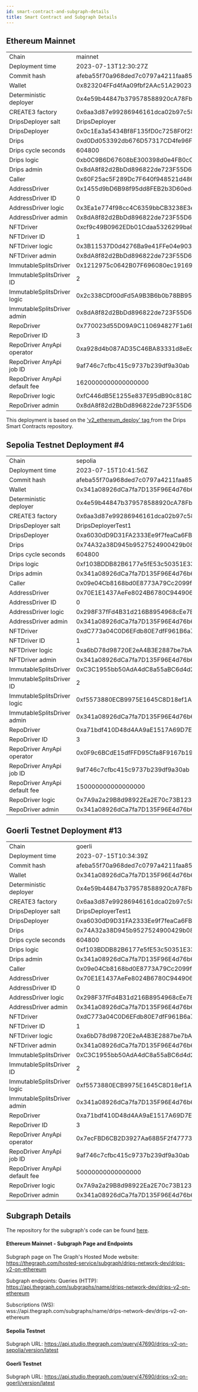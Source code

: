 ```yaml
---
id: smart-contract-and-subgraph-details
title: Smart Contract and Subgraph Details
---
```


## Ethereum Mainnet

<table>
<tr><td>Chain</td><td>mainnet</td></tr>
<tr><td>Deployment time</td><td>2023-07-13T12:30:27Z</td></tr>
<tr><td>Commit hash</td><td>afeba55f70a968ded7c0797a4211faa856e28fa0</td></tr>
<tr><td>Wallet</td><td>0x823204FFd4fAa09fbf2AAc51A290233e829991a1</td></tr>
<tr><td>Deterministic deployer</td><td>0x4e59b44847b379578588920cA78FbF26c0B4956C</td></tr>
<tr><td>CREATE3 factory</td><td>0x6aa3d87e99286946161dca02b97c5806fc5ed46f</td></tr>
<tr><td>DripsDeployer salt</td><td>DripsDeployer</td></tr>
<tr><td>DripsDeployer</td><td>0x0c1Ea3a5434Bf8F135fD0c7258F0f25219fDB27f</td></tr>
<tr><td>Drips</td><td>0xd0Dd053392db676D57317CD4fe96Fc2cCf42D0b4</td></tr>
<tr><td>Drips cycle seconds</td><td>604800</td></tr>
<tr><td>Drips logic</td><td>0xb0C9B6D67608bE300398d0e4FB0cCa3891E1B33F</td></tr>
<tr><td>Drips admin</td><td>0x8dA8f82d2BbDd896822de723F55D6EdF416130ba</td></tr>
<tr><td>Caller</td><td>0x60F25ac5F289Dc7F640f948521d486C964A248e5</td></tr>
<tr><td>AddressDriver</td><td>0x1455d9bD6B98f95dd8FEB2b3D60ed825fcef0610</td></tr>
<tr><td>AddressDriver ID</td><td>0</td></tr>
<tr><td>AddressDriver logic</td><td>0x3Ea1e774f98cc4C6359bbCB3238E3e60365Fa5c9</td></tr>
<tr><td>AddressDriver admin</td><td>0x8dA8f82d2BbDd896822de723F55D6EdF416130ba</td></tr>
<tr><td>NFTDriver</td><td>0xcf9c49B0962EDb01Cdaa5326299ba85D72405258</td></tr>
<tr><td>NFTDriver ID</td><td>1</td></tr>
<tr><td>NFTDriver logic</td><td>0x3B11537D0d4276Ba9e41FFe04e9034280bd7af50</td></tr>
<tr><td>NFTDriver admin</td><td>0x8dA8f82d2BbDd896822de723F55D6EdF416130ba</td></tr>
<tr><td>ImmutableSplitsDriver</td><td>0x1212975c0642B07F696080ec1916998441c2b774</td></tr>
<tr><td>ImmutableSplitsDriver ID</td><td>2</td></tr>
<tr><td>ImmutableSplitsDriver logic</td><td>0x2c338CDf00dFd5A9B3B6b0b78BB95352079AAF71</td></tr>
<tr><td>ImmutableSplitsDriver admin</td><td>0x8dA8f82d2BbDd896822de723F55D6EdF416130ba</td></tr>
<tr><td>RepoDriver</td><td>0x770023d55D09A9C110694827F1a6B32D5c2b373E</td></tr>
<tr><td>RepoDriver ID</td><td>3</td></tr>
<tr><td>RepoDriver AnyApi operator</td><td>0xa928d4b087AD35C46BA83331d8eEddb83152319b</td></tr>
<tr><td>RepoDriver AnyApi job ID</td><td>9af746c7cfbc415c9737b239df9a30ab</td></tr>
<tr><td>RepoDriver AnyApi default fee</td><td>1620000000000000000</td></tr>
<tr><td>RepoDriver logic</td><td>0xfC446dB5E1255e837E95dB90c818C6fEb8e93ab0</td></tr>
<tr><td>RepoDriver admin</td><td>0x8dA8f82d2BbDd896822de723F55D6EdF416130ba</td></tr>
</table>

This deployment is based on the <a href="https://github.com/radicle-dev/drips-contracts/releases/tag/v2_ethereum_deploy" target="_blank">'v2_ethereum_deploy' tag </a>from the Drips Smart Contracts repository.

## Sepolia Testnet Deployment #4

<table>
<tr><td>Chain</td><td>sepolia</td></tr>
<tr><td>Deployment time</td><td>2023-07-15T10:41:56Z</td></tr>
<tr><td>Commit hash</td><td>afeba55f70a968ded7c0797a4211faa856e28fa0</td></tr>
<tr><td>Wallet</td><td>0x341a08926dCa7fa7D135F96E4d76b696e5f6d38d</td></tr>
<tr><td>Deterministic deployer</td><td>0x4e59b44847b379578588920cA78FbF26c0B4956C</td></tr>
<tr><td>CREATE3 factory</td><td>0x6aa3d87e99286946161dca02b97c5806fc5ed46f</td></tr>
<tr><td>DripsDeployer salt</td><td>DripsDeployerTest1</td></tr>
<tr><td>DripsDeployer</td><td>0xa6030dD9D31FA2333Ee9f7feaCa6FB23c42a1d96</td></tr>
<tr><td>Drips</td><td>0x74A32a38D945b9527524900429b083547DeB9bF4</td></tr>
<tr><td>Drips cycle seconds</td><td>604800</td></tr>
<tr><td>Drips logic</td><td>0xf103BDDB82B6177e5fE53c50351E33F4f3df955B</td></tr>
<tr><td>Drips admin</td><td>0x341a08926dCa7fa7D135F96E4d76b696e5f6d38d</td></tr>
<tr><td>Caller</td><td>0x09e04Cb8168bd0E8773A79Cc2099f19C46776Fee</td></tr>
<tr><td>AddressDriver</td><td>0x70E1E1437AeFe8024B6780C94490662b45C3B567</td></tr>
<tr><td>AddressDriver ID</td><td>0</td></tr>
<tr><td>AddressDriver logic</td><td>0x298F37fFd4B31d216B8954968cEe7EC5273CB891</td></tr>
<tr><td>AddressDriver admin</td><td>0x341a08926dCa7fa7D135F96E4d76b696e5f6d38d</td></tr>
<tr><td>NFTDriver</td><td>0xdC773a04C0D6EFdb80E7dfF961B6a7B063a28B44</td></tr>
<tr><td>NFTDriver ID</td><td>1</td></tr>
<tr><td>NFTDriver logic</td><td>0xa6bD78d98720E2eA4B3E2887be7bA212C3aC5977</td></tr>
<tr><td>NFTDriver admin</td><td>0x341a08926dCa7fa7D135F96E4d76b696e5f6d38d</td></tr>
<tr><td>ImmutableSplitsDriver</td><td>0xC3C1955bb50AdA4dC8a55aBC6d4d2a39242685c1</td></tr>
<tr><td>ImmutableSplitsDriver ID</td><td>2</td></tr>
<tr><td>ImmutableSplitsDriver logic</td><td>0xf5573880ECB9975E1645C8D18ef1A0393c685CC1</td></tr>
<tr><td>ImmutableSplitsDriver admin</td><td>0x341a08926dCa7fa7D135F96E4d76b696e5f6d38d</td></tr>
<tr><td>RepoDriver</td><td>0xa71bdf410D48d4AA9aE1517A69D7E1Ef0c179b2B</td></tr>
<tr><td>RepoDriver ID</td><td>3</td></tr>
<tr><td>RepoDriver AnyApi operator</td><td>0x0F9c6BCdE15dfFFD95Cfa8F9167b19B433af1abE</td></tr>
<tr><td>RepoDriver AnyApi job ID</td><td>9af746c7cfbc415c9737b239df9a30ab</td></tr>
<tr><td>RepoDriver AnyApi default fee</td><td>150000000000000000</td></tr>
<tr><td>RepoDriver logic</td><td>0x7A9a2a29B8d98922Ea2E70c73B123e36C95d1515</td></tr>
<tr><td>RepoDriver admin</td><td>0x341a08926dCa7fa7D135F96E4d76b696e5f6d38d</td></tr>
</table>

## Goerli Testnet Deployment #13

<table>
<tr><td>Chain</td><td>goerli</td></tr>
<tr><td>Deployment time</td><td>2023-07-15T10:34:39Z</td></tr>
<tr><td>Commit hash</td><td>afeba55f70a968ded7c0797a4211faa856e28fa0</td></tr>
<tr><td>Wallet</td><td>0x341a08926dCa7fa7D135F96E4d76b696e5f6d38d</td></tr>
<tr><td>Deterministic deployer</td><td>0x4e59b44847b379578588920cA78FbF26c0B4956C</td></tr>
<tr><td>CREATE3 factory</td><td>0x6aa3d87e99286946161dca02b97c5806fc5ed46f</td></tr>
<tr><td>DripsDeployer salt</td><td>DripsDeployerTest1</td></tr>
<tr><td>DripsDeployer</td><td>0xa6030dD9D31FA2333Ee9f7feaCa6FB23c42a1d96</td></tr>
<tr><td>Drips</td><td>0x74A32a38D945b9527524900429b083547DeB9bF4</td></tr>
<tr><td>Drips cycle seconds</td><td>604800</td></tr>
<tr><td>Drips logic</td><td>0xf103BDDB82B6177e5fE53c50351E33F4f3df955B</td></tr>
<tr><td>Drips admin</td><td>0x341a08926dCa7fa7D135F96E4d76b696e5f6d38d</td></tr>
<tr><td>Caller</td><td>0x09e04Cb8168bd0E8773A79Cc2099f19C46776Fee</td></tr>
<tr><td>AddressDriver</td><td>0x70E1E1437AeFe8024B6780C94490662b45C3B567</td></tr>
<tr><td>AddressDriver ID</td><td>0</td></tr>
<tr><td>AddressDriver logic</td><td>0x298F37fFd4B31d216B8954968cEe7EC5273CB891</td></tr>
<tr><td>AddressDriver admin</td><td>0x341a08926dCa7fa7D135F96E4d76b696e5f6d38d</td></tr>
<tr><td>NFTDriver</td><td>0xdC773a04C0D6EFdb80E7dfF961B6a7B063a28B44</td></tr>
<tr><td>NFTDriver ID</td><td>1</td></tr>
<tr><td>NFTDriver logic</td><td>0xa6bD78d98720E2eA4B3E2887be7bA212C3aC5977</td></tr>
<tr><td>NFTDriver admin</td><td>0x341a08926dCa7fa7D135F96E4d76b696e5f6d38d</td></tr>
<tr><td>ImmutableSplitsDriver</td><td>0xC3C1955bb50AdA4dC8a55aBC6d4d2a39242685c1</td></tr>
<tr><td>ImmutableSplitsDriver ID</td><td>2</td></tr>
<tr><td>ImmutableSplitsDriver logic</td><td>0xf5573880ECB9975E1645C8D18ef1A0393c685CC1</td></tr>
<tr><td>ImmutableSplitsDriver admin</td><td>0x341a08926dCa7fa7D135F96E4d76b696e5f6d38d</td></tr>
<tr><td>RepoDriver</td><td>0xa71bdf410D48d4AA9aE1517A69D7E1Ef0c179b2B</td></tr>
<tr><td>RepoDriver ID</td><td>3</td></tr>
<tr><td>RepoDriver AnyApi operator</td><td>0x7ecFBD6CB2D3927Aa68B5F2f477737172F11190a</td></tr>
<tr><td>RepoDriver AnyApi job ID</td><td>9af746c7cfbc415c9737b239df9a30ab</td></tr>
<tr><td>RepoDriver AnyApi default fee</td><td>50000000000000000</td></tr>
<tr><td>RepoDriver logic</td><td>0x7A9a2a29B8d98922Ea2E70c73B123e36C95d1515</td></tr>
<tr><td>RepoDriver admin</td><td>0x341a08926dCa7fa7D135F96E4d76b696e5f6d38d</td></tr>
</table>

## Subgraph Details

The repository for the subgraph's code can be found 
<a href="https://github.com/radicle-dev/drips-subgraph/tree/v2" target="_blank">here</a>.

#### Ethereum Mainnet - Subgraph Page and Endpoints

Subgraph page on The Graph's Hosted Mode website:
<br><a href="https://thegraph.com/hosted-service/subgraph/drips-network-dev/drips-v2-on-ethereum" target="_blank">https://thegraph.com/hosted-service/subgraph/drips-network-dev/drips-v2-on-ethereum</a>

Subgraph endpoints:
Queries (HTTP):
<br>https://api.thegraph.com/subgraphs/name/drips-network-dev/drips-v2-on-ethereum

Subscriptions (WS):
<br>wss://api.thegraph.com/subgraphs/name/drips-network-dev/drips-v2-on-ethereum

#### Sepolia Testnet

Subgraph URL:
https://api.studio.thegraph.com/query/47690/drips-v2-on-sepolia/version/latest

#### Goerli Testnet

Subgraph URL:
https://api.studio.thegraph.com/query/47690/drips-v2-on-goerli/version/latest
